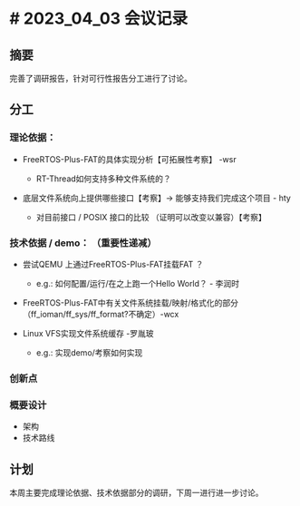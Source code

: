 # # 2023_04_03 会议记录
## 摘要
完善了调研报告，针对可行性报告分工进行了讨论。

## 分工
### 理论依据：
* FreeRTOS-Plus-FAT的具体实现分析【可拓展性考察】 -wsr
  - RT-Thread如何支持多种文件系统的？

* 底层文件系统向上提供哪些接口【考察】-> 能够支持我们完成这个项目 - hty
  - 对目前接口 / POSIX 接口的比较 （证明可以改变以兼容）【考察】

### 技术依据 / demo： （重要性递减）
* 尝试QEMU 上通过FreeRTOS-Plus-FAT挂载FAT ？
  - e.g.: 如何配置/运行/在之上跑一个Hello World？ - 李润时

* FreeRTOS-Plus-FAT中有关文件系统挂载/映射/格式化的部分
（ff_ioman/ff_sys/ff_format?不确定）-wcx

* Linux VFS实现文件系统缓存 -罗胤玻
  - e.g.: 实现demo/考察如何实现

### 创新点

### 概要设计
* 架构
* 技术路线

## 计划
本周主要完成理论依据、技术依据部分的调研，下周一进行进一步讨论。